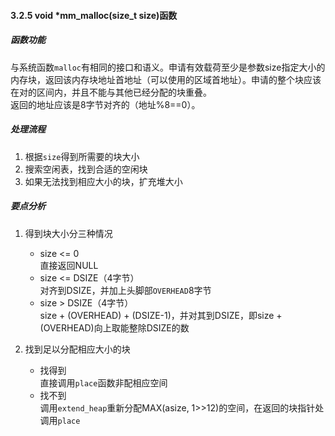 #### 3.2.5 void *mm_malloc(size_t size)函数

##### 函数功能

与系统函数`malloc`有相同的接口和语义。申请有效载荷至少是参数size指定大小的内存块，返回该内存块地址首地址（可以使用的区域首地址）。申请的整个块应该在对的区间内，并且不能与其他已经分配的块重叠。  
返回的地址应该是8字节对齐的（地址%8==0）。

##### 处理流程

1. 根据`size`得到所需要的块大小
2. 搜索空闲表，找到合适的空闲块
3. 如果无法找到相应大小的块，扩充堆大小

##### 要点分析

1. 得到块大小分三种情况

    * size <= 0  
        直接返回NULL
    * size <= DSIZE（4字节）  
        对齐到DSIZE，并加上头脚部`OVERHEAD`8字节
    * size > DSIZE（4字节）  
        size + (OVERHEAD) + (DSIZE-1)，并对其到DSIZE，即size + (OVERHEAD)向上取能整除DSIZE的数

2. 找到足以分配相应大小的块

    * 找得到  
        直接调用`place`函数非配相应空间
    * 找不到  
        调用`extend_heap`重新分配MAX(asize, 1>>12)的空间，在返回的块指针处调用`place`


        
